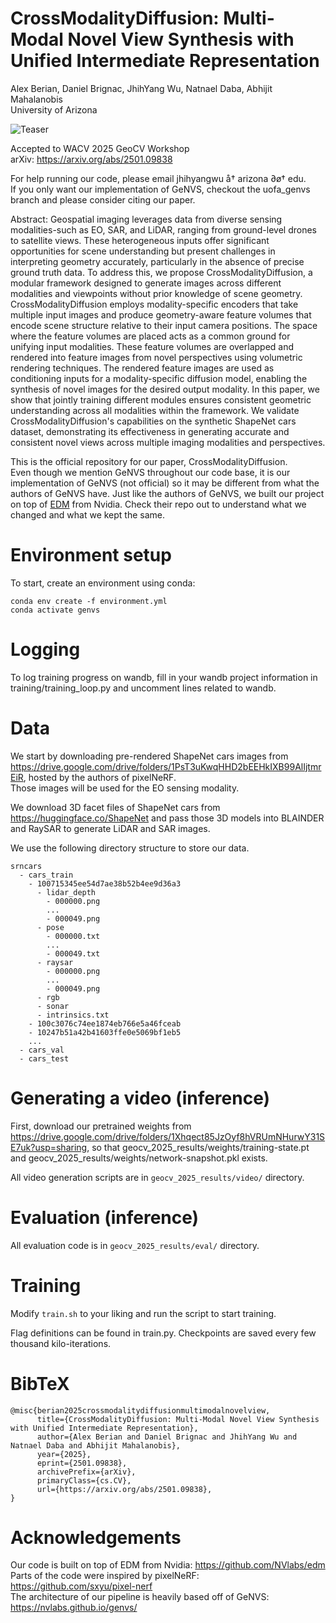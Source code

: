 # CrossModalityDiffusion: Multi-Modal Novel View Synthesis with Unified Intermediate Representation

Alex Berian, Daniel Brignac, JhihYang Wu, Natnael Daba, Abhijit Mahalanobis  
University of Arizona

![Teaser](readme_imgs/teaser.gif)

Accepted to WACV 2025 GeoCV Workshop  
arXiv: https://arxiv.org/abs/2501.09838

For help running our code, please email jhihyangwu å† arizona ∂ø† edu.  
If you only want our implementation of GeNVS, checkout the uofa_genvs branch and please consider citing our paper.  

Abstract: Geospatial imaging leverages data from diverse sensing modalities-such as EO, SAR, and LiDAR, ranging from ground-level drones to satellite views. These heterogeneous inputs offer significant opportunities for scene understanding but present challenges in interpreting geometry accurately, particularly in the absence of precise ground truth data. To address this, we propose CrossModalityDiffusion, a modular framework designed to generate images across different modalities and viewpoints without prior knowledge of scene geometry. CrossModalityDiffusion employs modality-specific encoders that take multiple input images and produce geometry-aware feature volumes that encode scene structure relative to their input camera positions. The space where the feature volumes are placed acts as a common ground for unifying input modalities. These feature volumes are overlapped and rendered into feature images from novel perspectives using volumetric rendering techniques. The rendered feature images are used as conditioning inputs for a modality-specific diffusion model, enabling the synthesis of novel images for the desired output modality. In this paper, we show that jointly training different modules ensures consistent geometric understanding across all modalities within the framework. We validate CrossModalityDiffusion's capabilities on the synthetic ShapeNet cars dataset, demonstrating its effectiveness in generating accurate and consistent novel views across multiple imaging modalities and perspectives.

This is the official repository for our paper, CrossModalityDiffusion.  
Even though we mention GeNVS throughout our code base, it is our implementation of GeNVS (not official) so it may be different from what the authors of GeNVS have. Just like the authors of GeNVS, we built our project on top of [EDM](https://github.com/NVlabs/edm) from Nvidia. Check their repo out to understand what we changed and what we kept the same.  

# Environment setup

To start, create an environment using conda:
```
conda env create -f environment.yml
conda activate genvs
```

# Logging

To log training progress on wandb, fill in your wandb project information in training/training_loop.py and uncomment lines related to wandb.

# Data

We start by downloading pre-rendered ShapeNet cars images from https://drive.google.com/drive/folders/1PsT3uKwqHHD2bEEHkIXB99AlIjtmrEiR, hosted by the authors of pixelNeRF.  
Those images will be used for the EO sensing modality.

We download 3D facet files of ShapeNet cars from https://huggingface.co/ShapeNet and pass those 3D models into BLAINDER and RaySAR to generate LiDAR and SAR images.

We use the following directory structure to store our data.  
```
srncars
  - cars_train
    - 100715345ee54d7ae38b52b4ee9d36a3
      - lidar_depth
        - 000000.png
        ...
        - 000049.png
      - pose
        - 000000.txt
        ...
        - 000049.txt
      - raysar
        - 000000.png
        ...
        - 000049.png
      - rgb
      - sonar
      - intrinsics.txt
    - 100c3076c74ee1874eb766e5a46fceab
    - 10247b51a42b41603ffe0e5069bf1eb5
    ...
  - cars_val
  - cars_test
```

# Generating a video (inference)

First, download our pretrained weights from https://drive.google.com/drive/folders/1Xhqect85JzOyf8hVRUmNHurwY31SE7uk?usp=sharing, so that geocv_2025_results/weights/training-state.pt and geocv_2025_results/weights/network-snapshot.pkl exists.  

All video generation scripts are in `geocv_2025_results/video/` directory.  

# Evaluation (inference)

All evaluation code is in `geocv_2025_results/eval/` directory.

# Training

Modify `train.sh` to your liking and run the script to start training.  

Flag definitions can be found in train.py. Checkpoints are saved every few thousand kilo-iterations.  

# BibTeX

```
@misc{berian2025crossmodalitydiffusionmultimodalnovelview,
      title={CrossModalityDiffusion: Multi-Modal Novel View Synthesis with Unified Intermediate Representation}, 
      author={Alex Berian and Daniel Brignac and JhihYang Wu and Natnael Daba and Abhijit Mahalanobis},
      year={2025},
      eprint={2501.09838},
      archivePrefix={arXiv},
      primaryClass={cs.CV},
      url={https://arxiv.org/abs/2501.09838}, 
}
```

# Acknowledgements

Our code is built on top of EDM from Nvidia: https://github.com/NVlabs/edm  
Parts of the code were inspired by pixelNeRF: https://github.com/sxyu/pixel-nerf  
The architecture of our pipeline is heavily based off of GeNVS: https://nvlabs.github.io/genvs/  
